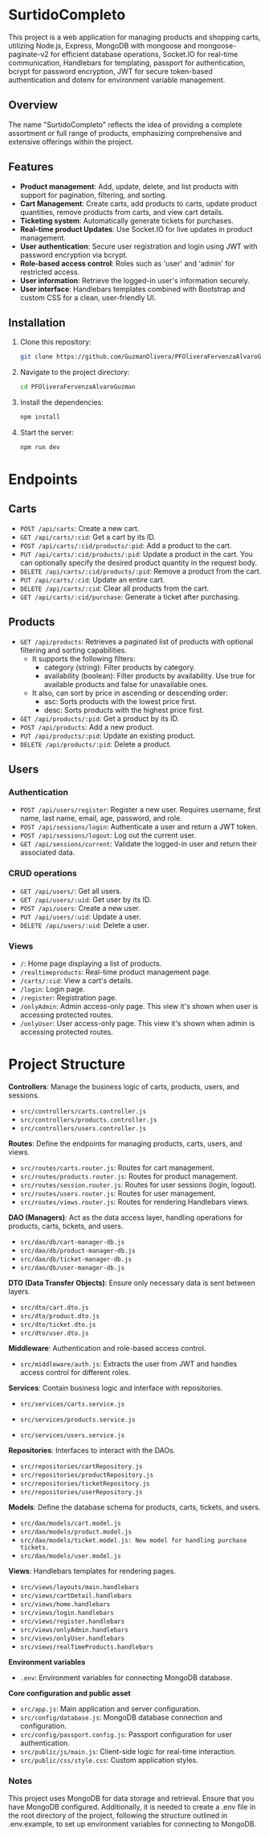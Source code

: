 # SurtidoCompleto

This project is a web application for managing products and shopping carts, utilizing Node.js, Express, MongoDB with mongoose and mongoose-paginate-v2 for efficient database operations, Socket.IO for real-time communication, Handlebars for templating, passport for authentication, bcrypt for password encryption, JWT for secure token-based authentication and dotenv for environment variable management.

## Overview

The name "SurtidoCompleto" reflects the idea of providing a complete assortment or full range of products, emphasizing comprehensive and extensive offerings within the project.

## Features

- **Product management**: Add, update, delete, and list products with support for pagination, filtering, and sorting.
- **Cart Management**: Create carts, add products to carts, update product quantities, remove products from carts, and view cart details.
- **Ticketing system**: Automatically generate tickets for purchases.
- **Real-time product Updates**: Use Socket.IO for live updates in product management.
- **User authentication**: Secure user registration and login using JWT with password encryption via bcrypt.
- **Role-based access control**: Roles such as 'user' and 'admin' for restricted access.
- **User information**: Retrieve the logged-in user's information securely.
- **User interface**: Handlebars templates combined with Bootstrap and custom CSS for a clean, user-friendly UI.

## Installation

1. Clone this repository:
   ```bash
   git clone https://github.com/GuzmanOlivera/PFOliveraFervenzaAlvaroGuzman.git
   ```

2. Navigate to the project directory:

   ```bash
   cd PFOliveraFervenzaAlvaroGuzman
   ```

3. Install the dependencies:

   ```bash
   npm install
   ```

4. Start the server:

   ```bash
   npm run dev
   ```

# Endpoints

## Carts

- `POST /api/carts`: Create a new cart.
- `GET /api/carts/:cid`: Get a cart by its ID.
- `POST /api/carts/:cid/products/:pid`: Add a product to the cart.
- `PUT /api/carts/:cid/products/:pid`: Update a product in the cart. You can optionally specify the desired product quantity in the request body.
- `DELETE /api/carts/:cid/products/:pid`: Remove a product from the cart.
- `PUT /api/carts/:cid`: Update an entire cart.
- `DELETE /api/carts/:cid`: Clear all products from the cart.
- `GET /api/carts/:cid/purchase`: Generate a ticket after purchasing.

## Products

- `GET /api/products`: Retrieves a paginated list of products with optional filtering and sorting capabilities.
  - It supports the following filters:
    - category (string): Filter products by category.
    - availability (boolean): Filter products by availability. Use true for available products and false for unavailable ones.
  - It also, can sort by price in ascending or descending order:
    -  asc: Sorts products with the lowest price first. 
    -  desc: Sorts products with the highest price first.
- `GET /api/products/:pid`: Get a product by its ID.
- `POST /api/products`: Add a new product.
- `PUT /api/products/:pid`: Update an existing product.
- `DELETE /api/products/:pid`: Delete a product.

## Users

### Authentication

- `POST /api/users/register`: Register a new user. Requires username, first name, last name, email, age, password, and role.
- `POST /api/sessions/login`: Authenticate a user and return a JWT token.
- `POST /api/sessions/logout`: Log out the current user.
- `GET /api/sessions/current`: Validate the logged-in user and return their associated data.


### CRUD operations

- `GET /api/users/`: Get all users.
- `GET /api/users/:uid`: Get user by its ID.
- `POST /api/users`: Create a new user.
- `PUT /api/users/:uid`: Update a user.
- `DELETE /api/users/:uid`: Delete a user.

### Views

- `/`: Home page displaying a list of products.
- `/realtimeproducts`: Real-time product management page.
- `/carts/:cid`: View a cart's details.
- `/login`: Login page.
- `/register`: Registration page.
- `/onlyAdmin`: Admin access-only page. This view it's shown when user is accessing protected routes.
- `/onlyUser`: User access-only page. This view it's shown when admin is accessing protected routes.

# Project Structure

**Controllers**: Manage the business logic of carts, products, users, and sessions.

- `src/controllers/carts.controller.js`
- `src/controllers/products.controller.js`
- `src/controllers/users.controller.js`

**Routes**: Define the endpoints for managing products, carts, users, and views.

- `src/routes/carts.router.js`: Routes for cart management.
- `src/routes/products.router.js`: Routes for product management.
- `src/routes/session.router.js`: Routes for user sessions (login, logout).
- `src/routes/users.router.js`: Routes for user management.
- `src/routes/views.router.js`: Routes for rendering Handlebars views.

**DAO (Managers)**: Act as the data access layer, handling operations for products, carts, tickets, and users.

- `src/dao/db/cart-manager-db.js`
- `src/dao/db/product-manager-db.js`
- `src/dao/db/ticket-manager-db.js`
- `src/dao/db/user-manager-db.js`

**DTO (Data Transfer Objects)**: Ensure only necessary data is sent between layers.

- `src/dto/cart.dto.js`
- `src/dto/product.dto.js`
- `src/dto/ticket.dto.js`
- `src/dto/user.dto.js`

**Middleware**: Authentication and role-based access control.

- `src/middleware/auth.js`: Extracts the user from JWT and handles access control for different roles.

**Services**: Contain business logic and interface with repositories.

- `src/services/carts.service.js`

- `src/services/products.service.js`

- `src/services/users.service.js`

**Repositories**: Interfaces to interact with the DAOs.

- `src/repositories/cartRepository.js`
- `src/repositories/productRepository.js`
- `src/repositories/ticketRepository.js`
- `src/repositories/userRepository.js`

**Models**: Define the database schema for products, carts, tickets, and users.

- `src/dao/models/cart.model.js`
- `src/dao/models/product.model.js`
- `src/dao/models/ticket.model.js: New model for handling purchase tickets.`
- `src/dao/models/user.model.js`

**Views**: Handlebars templates for rendering pages.

- `src/views/layouts/main.handlebars`
- `src/views/cartDetail.handlebars`
- `src/views/home.handlebars`
- `src/views/login.handlebars`
- `src/views/register.handlebars`
- `src/views/onlyAdmin.handlebars`
- `src/views/onlyUser.handlebars`
- `src/views/realTimeProducts.handlebars`

**Environment variables**

- `.env`: Environment variables for connecting MongoDB database.

**Core configuration and public asset**

- `src/app.js`: Main application and server configuration.
- `src/config/database.js`: MongoDB database connection and configuration.
- `src/config/passport.config.js`: Passport configuration for user authentication.
- `src/public/js/main.js`: Client-side logic for real-time interaction.
- `src/public/css/style.css`: Custom application styles.

### Notes

This project uses MongoDB for data storage and retrieval. Ensure that you have MongoDB configured. Additionally, it is needed to create a .env file in the root directory of the project, following the structure outlined in .env.example, to set up environment variables for connecting to MongoDB.